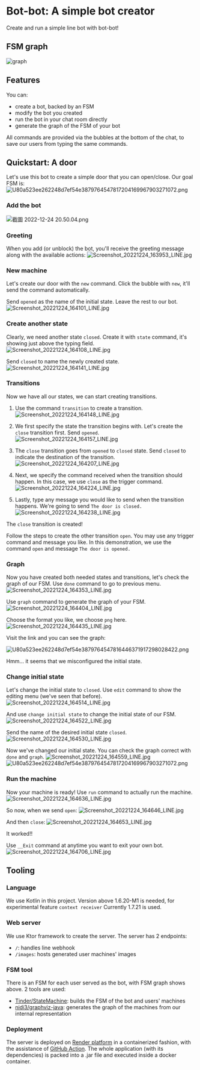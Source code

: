 # Bot-bot: A simple bot creator
Create and run a simple line bot with bot-bot!

## FSM graph
![graph](graph.svg)

## Features
You can:
- create a bot, backed by an FSM
- modify the bot you created
- run the bot in your chat room directly
- generate the graph of the FSM of your bot

All commands are provided via the bubbles at the bottom of the chat, to save our users from typing the same commands.

## Quickstart: A door
Let's use this bot to create a simple door that you can open/close.
Our goal FSM is:
![U80a523ee262248d7ef54e3879764547817204169967903271072.png](Photos-001/U80a523ee262248d7ef54e3879764547817204169967903271072.png)

### Add the bot
![截圖 2022-12-24 20.50.04.png](Photos-001/%E6%88%AA%E5%9C%96%202022-12-24%2020.50.04.png)

### Greeting
When you add (or unblock) the bot, you'll receive the greeting message along with the available actions: 
![Screenshot_20221224_163953_LINE.jpg](Photos-001/Screenshot_20221224_163953_LINE.jpg)

### New machine
Let's create our door with the `new` command. Click the bubble with `new`, it'll send the command automatically.

Send `opened` as the name of the initial state. Leave the rest to our bot. 
![Screenshot_20221224_164101_LINE.jpg](Photos-001/Screenshot_20221224_164101_LINE.jpg)

### Create another state
Clearly, we need another state `closed`. Create it with `state` command, it's showing just above the typing field.
![Screenshot_20221224_164108_LINE.jpg](Photos-001/Screenshot_20221224_164108_LINE.jpg)

Send `closed` to name the newly created state.
![Screenshot_20221224_164141_LINE.jpg](Photos-001/Screenshot_20221224_164141_LINE.jpg)

### Transitions
Now we have all our states, we can start creating transitions.

1. Use the command `transition` to create a transition.
![Screenshot_20221224_164148_LINE.jpg](Photos-001/Screenshot_20221224_164148_LINE.jpg)

2. We first specify the state the transition begins with. Let's create the `close` transition first. Send `opened`.
![Screenshot_20221224_164157_LINE.jpg](Photos-001/Screenshot_20221224_164157_LINE.jpg)

3. The `close` transition goes from `opened` to `closed` state. Send `closed` to indicate the destination of the transition.
![Screenshot_20221224_164207_LINE.jpg](Photos-001/Screenshot_20221224_164207_LINE.jpg)

4. Next, we specify the command received when the transition should happen. In this case, we use `close` as the trigger command.
![Screenshot_20221224_164224_LINE.jpg](Photos-001/Screenshot_20221224_164224_LINE.jpg)

5. Lastly, type any message you would like to send when the transition happens. We're going to send `The door is closed.`
![Screenshot_20221224_164238_LINE.jpg](Photos-001/Screenshot_20221224_164238_LINE.jpg)

The `close` transition is created!

Follow the steps to create the other transition `open`.
You may use any trigger command and message you like. In this demonstration, we use the command `open` and message `The door is opened.`

### Graph
Now you have created both needed states and transitions, let's check the graph of our FSM.
Use `done` command to go to previous menu.
![Screenshot_20221224_164353_LINE.jpg](Photos-001/Screenshot_20221224_164353_LINE.jpg)

Use `graph` command to generate the graph of your FSM.
![Screenshot_20221224_164404_LINE.jpg](Photos-001/Screenshot_20221224_164404_LINE.jpg)

Choose the format you like, we choose `png` here.
![Screenshot_20221224_164435_LINE.jpg](Photos-001/Screenshot_20221224_164435_LINE.jpg)

Visit the link and you can see the graph:

![U80a523ee262248d7ef54e3879764547816446371917298028422.png](Photos-001%2FU80a523ee262248d7ef54e3879764547816446371917298028422.png)

Hmm... it seems that we misconfigured the initial state.

### Change initial state
Let's change the initial state to `closed`.
Use `edit` command to show the editing menu (we've seen that before).
![Screenshot_20221224_164514_LINE.jpg](Photos-001/Screenshot_20221224_164514_LINE.jpg)

And use `change initial state` to change the initial state of our FSM.
![Screenshot_20221224_164522_LINE.jpg](Photos-001/Screenshot_20221224_164522_LINE.jpg)

Send the name of the desired initial state `closed`.
![Screenshot_20221224_164530_LINE.jpg](Photos-001%2FScreenshot_20221224_164530_LINE.jpg)

Now we've changed our initial state. You can check the graph correct with `done` and `graph`.
![Screenshot_20221224_164559_LINE.jpg](Photos-001/Screenshot_20221224_164559_LINE.jpg)
![U80a523ee262248d7ef54e3879764547817204169967903271072.png](Photos-001/U80a523ee262248d7ef54e3879764547817204169967903271072.png)

### Run the machine
Now your machine is ready!
Use `run` command to actually run the machine.
![Screenshot_20221224_164636_LINE.jpg](Photos-001/Screenshot_20221224_164636_LINE.jpg)

So now, when we send `open`:
![Screenshot_20221224_164646_LINE.jpg](Photos-001/Screenshot_20221224_164646_LINE.jpg)

And then `close`:
![Screenshot_20221224_164653_LINE.jpg](Photos-001/Screenshot_20221224_164653_LINE.jpg)

It worked!!

Use `__Exit` command at anytime you want to exit your own bot.
![Screenshot_20221224_164706_LINE.jpg](Photos-001/Screenshot_20221224_164706_LINE.jpg)

## Tooling
### Language
We use Kotlin in this project. Version above 1.6.20-M1 is needed, for experimental feature `context receiver`
Currently 1.7.21 is used.
### Web server
We use Ktor framework to create the server.
The server has 2 endpoints:
- `/`: handles line webhook
- `/images`: hosts generated user machines' images
### FSM tool
There is an FSM for each user served as the bot, with FSM graph shows above.
2 tools are used:
- [Tinder/StateMachine](https://github.com/Tinder/StateMachine): builds the FSM of the bot and users' machines
- [nidi3/graphviz-java](https://github.com/nidi3/graphviz-java): generates the graph of the machines from our internal representation
### Deployment
The server is deployed on [Render platform](https://render.com/) in a containerized fashion, with the assistance of [GitHub Action](https://github.com/features/actions).
The whole application (with its dependencies) is packed into a .jar file and executed inside a docker container.